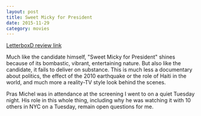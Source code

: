 ```yaml
---
layout: post
title: Sweet Micky for President 
date: 2015-11-29
category: movies
---
```

 
[LetterboxD review link](http://letterboxd.com/samarthbhaskar/film/sweet-micky-for-president/)

 Much like the candidate himself, "Sweet Micky for President" shines because of its bombastic, vibrant, entertaining nature. But also like the candidate, it fails to deliver on substance. This is much less a documentary about politics, the effect of the 2010 earthquake or the role of Haiti in the world, and much more a reality-TV style look behind the scenes. 

Pras Michel was in attendance at the screening I went to on a quiet Tuesday night. His role in this whole thing, including why he was watching it with 10 others in NYC on a Tuesday, remain open questions for me.
